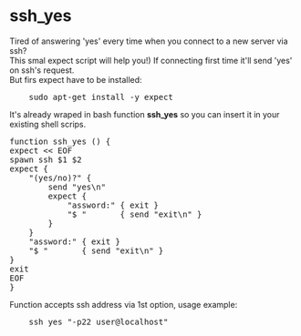 # ssh_yes

Tired of answering 'yes' every time when you connect to a new server via ssh?<br>
This smal expect script will help you!) If connecting first time it'll send 'yes' on ssh's request.<br>
But firs expect have to be installed:<br>

<pre>
    sudo apt-get install -y expect
</pre>

It's already wraped in bash function <b>ssh_yes</b> so you can insert it in your existing shell scrips.<br>

<pre>
function ssh_yes () {
expect << EOF
spawn ssh $1 $2
expect {
    "(yes/no)?" {
        send "yes\n"
        expect {
            "assword:" { exit }
            "$ "       { send "exit\n" }
        }
    }
    "assword:" { exit }
    "$ "       { send "exit\n" }
}
exit
EOF
}
</pre>

Function accepts ssh address via 1st option, usage example:<br>

<pre>
    ssh_yes "-p22 user@localhost"
</pre>

